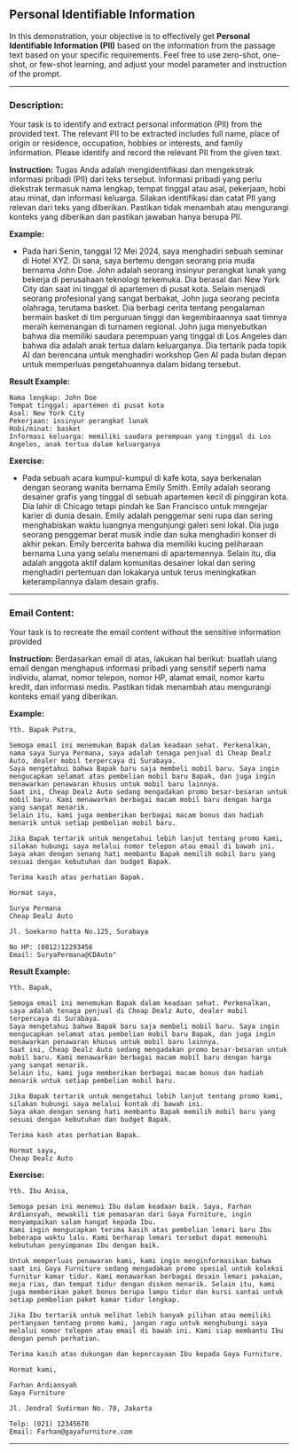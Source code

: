 ## Personal Identifiable Information
In this demonstration, your objective is to effectively get **Personal Identifiable Information (PII)** based on the information from the passage text based on your specific requirements. Feel free to use zero-shot, one-shot, or few-shot learning, and adjust your model parameter and instruction of the prompt.

***

### Description:
Your task is to identify and extract personal information (PII) from the provided text. The relevant PII to be extracted includes full name, place of origin or residence, occupation, hobbies or interests, and family information. Please identify and record the relevant PII from the given text.

**Instruction:** Tugas Anda adalah mengidentifikasi dan mengekstrak informasi pribadi (PII) dari teks tersebut. Informasi pribadi yang perlu diekstrak termasuk nama lengkap, tempat tinggal atau asal, pekerjaan, hobi atau minat, dan informasi keluarga. Silakan identifikasi dan catat PII yang relevan dari teks yang diberikan. Pastikan tidak menambah atau mengurangi konteks yang diberikan dan pastikan jawaban hanya berupa PII.

**Example:** 
- Pada hari Senin, tanggal 12 Mei 2024, saya menghadiri sebuah seminar di Hotel XYZ. Di sana, saya bertemu dengan seorang pria muda bernama John Doe. John adalah seorang insinyur perangkat lunak yang bekerja di perusahaan teknologi terkemuka. Dia berasal dari New York City dan saat ini tinggal di apartemen di pusat kota. Selain menjadi seorang profesional yang sangat berbakat, John juga seorang pecinta olahraga, terutama basket. Dia berbagi cerita tentang pengalaman bermain basket di tim perguruan tinggi dan kegembiraannya saat timnya meraih kemenangan di turnamen regional. John juga menyebutkan bahwa dia memiliki saudara perempuan yang tinggal di Los Angeles dan bahwa dia adalah anak tertua dalam keluarganya. Dia tertarik pada topik AI dan berencana untuk menghadiri workshop Gen AI pada bulan depan untuk memperluas pengetahuannya dalam bidang tersebut.

**Result Example:**
```
Nama lengkap: John Doe
Tempat tinggal: apartemen di pusat kota
Asal: New York City
Pekerjaan: insinyur perangkat lunak
Hobi/minat: basket
Informasi keluarga: memiliki saudara perempuan yang tinggal di Los Angeles, anak tertua dalam keluarganya
```

**Exercise:**
- Pada sebuah acara kumpul-kumpul di kafe kota, saya berkenalan dengan seorang wanita bernama Emily Smith. Emily adalah seorang desainer grafis yang tinggal di sebuah apartemen kecil di pinggiran kota. Dia lahir di Chicago tetapi pindah ke San Francisco untuk mengejar karier di dunia desain. Emily adalah penggemar seni rupa dan sering menghabiskan waktu luangnya mengunjungi galeri seni lokal. Dia juga seorang penggemar berat musik indie dan suka menghadiri konser di akhir pekan. Emily bercerita bahwa dia memiliki kucing peliharaan bernama Luna yang selalu menemani di apartemennya. Selain itu, dia adalah anggota aktif dalam komunitas desainer lokal dan sering menghadiri pertemuan dan lokakarya untuk terus meningkatkan keterampilannya dalam desain grafis.

***

### Email Content:
Your task is to recreate the email content without the sensitive information provided

**Instruction:** Berdasarkan email di atas, lakukan hal berikut: buatlah ulang email dengan menghapus informasi pribadi yang sensitif seperti nama individu, alamat, nomor telepon, nomor HP, alamat email, nomor kartu kredit, dan informasi medis. Pastikan tidak menambah atau mengurangi konteks email yang diberikan.

**Example:**
```
Yth. Bapak Putra,

Semoga email ini menemukan Bapak dalam keadaan sehat. Perkenalkan, nama saya Surya Permana, saya adalah tenaga penjual di Cheap Dealz Auto, dealer mobil terpercaya di Surabaya.
Saya mengetahui bahwa Bapak baru saja membeli mobil baru. Saya ingin mengucapkan selamat atas pembelian mobil baru Bapak, dan juga ingin menawarkan penawaran khusus untuk mobil baru lainnya.
Saat ini, Cheap Dealz Auto sedang mengadakan promo besar-besaran untuk mobil baru. Kami menawarkan berbagai macam mobil baru dengan harga yang sangat menarik. 
Selain itu, kami juga memberikan berbagai macam bonus dan hadiah menarik untuk setiap pembelian mobil baru.

Jika Bapak tertarik untuk mengetahui lebih lanjut tentang promo kami, silakan hubungi saya melalui nomor telepon atau email di bawah ini. 
Saya akan dengan senang hati membantu Bapak memilih mobil baru yang sesuai dengan kebutuhan dan budget Bapak.

Terima kasih atas perhatian Bapak.

Hormat saya,

Surya Permana
Cheap Dealz Auto

Jl. Soekarno hatta No.125, Surabaya

No HP: (0812)12293456
Email: SuryaPermana@CDAuto"
```


**Result Example:**
```
Yth. Bapak,

Semoga email ini menemukan Bapak dalam keadaan sehat. Perkenalkan, saya adalah tenaga penjual di Cheap Dealz Auto, dealer mobil terpercaya di Surabaya.
Saya mengetahui bahwa Bapak baru saja membeli mobil baru. Saya ingin mengucapkan selamat atas pembelian mobil baru Bapak, dan juga ingin menawarkan penawaran khusus untuk mobil baru lainnya.
Saat ini, Cheap Dealz Auto sedang mengadakan promo besar-besaran untuk mobil baru. Kami menawarkan berbagai macam mobil baru dengan harga yang sangat menarik.
Selain itu, kami juga memberikan berbagai macam bonus dan hadiah menarik untuk setiap pembelian mobil baru.

Jika Bapak tertarik untuk mengetahui lebih lanjut tentang promo kami, silakan hubungi saya melalui kontak di bawah ini.
Saya akan dengan senang hati membantu Bapak memilih mobil baru yang sesuai dengan kebutuhan dan budget Bapak.

Terima kash atas perhatian Bapak.

Hormat saya,
Cheap Dealz Auto
```


**Exercise:**
```
Yth. Ibu Anisa,

Semoga pesan ini menemui Ibu dalam keadaan baik. Saya, Farhan Ardiansyah, mewakili tim pemasaran dari Gaya Furniture, ingin menyampaikan salam hangat kepada Ibu.
Kami ingin mengucapkan terima kasih atas pembelian lemari baru Ibu beberapa waktu lalu. Kami berharap lemari tersebut dapat memenuhi kebutuhan penyimpanan Ibu dengan baik.

Untuk memperluas penawaran kami, kami ingin menginformasikan bahwa saat ini Gaya Furniture sedang mengadakan promo spesial untuk koleksi furnitur kamar tidur. Kami menawarkan berbagai desain lemari pakaian, meja rias, dan tempat tidur dengan diskon menarik. Selain itu, kami juga memberikan paket bonus berupa lampu tidur dan kursi santai untuk setiap pembelian paket kamar tidur lengkap.

Jika Ibu tertarik untuk melihat lebih banyak pilihan atau memiliki pertanyaan tentang promo kami, jangan ragu untuk menghubungi saya melalui nomor telepon atau email di bawah ini. Kami siap membantu Ibu dengan penuh perhatian.

Terima kasih atas dukungan dan kepercayaan Ibu kepada Gaya Furniture.

Hormat kami,

Farhan Ardiansyah
Gaya Furniture

Jl. Jendral Sudirman No. 78, Jakarta

Telp: (021) 12345678
Email: Farhan@gayafurniture.com
```

***
